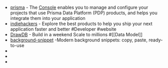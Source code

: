 - [prisma](https://www.prisma.io/) - The [Console](http://console.prisma.io/) enables you to manage and configure your projects that use Prisma Data Platform (PDP) products, and helps you integrate them into your application
- [indiehackers](https://www.indiehackers.site/) - Explore the best products to help you ship your next application faster and better #Developer #website
- [DrawDB](https://drawdb.vercel.app/) - Build in a weekend Scale to millions #[[Data Model]]
- [background-snippet](https://bg.ibelick.com/) -Modern background snippets: copy, paste, ready-to-use
-
-
-